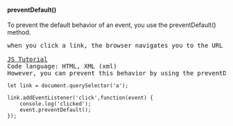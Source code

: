 <h4>preventDefault() </h4>

To prevent the default behavior of an event, you use the preventDefault() method.

<pre>
when you click a link, the browser navigates you to the URL specified in the href attribute:

<a href="https://www.javascripttutorial.net/">JS Tutorial</a>
Code language: HTML, XML (xml)
However, you can prevent this behavior by using the preventDefault() method of the event object:
</pre>

```
let link = document.querySelector('a');

link.addEventListener('click',function(event) {
    console.log('clicked');
    event.preventDefault();
});
```

